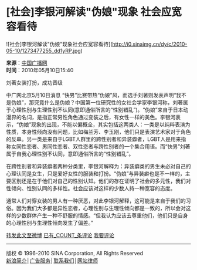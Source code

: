 # [社会]李银河解读"伪娘"现象 社会应宽容看待

![社会]李银河解读"伪娘"现象社会应宽容看待](http://i0.sinaimg.cn/dy/c/2010-05-10/1273477255_dd1yRP.jpg)

**来源**：[中国广播网](http://www.cnr.cn/gblm/lmsy/rbjm/201005/t20100510_506402299.html)  
**时间**：2010年05月10日15:40  

刘著女装打扮，成功晋级

中广网北京5月10日消息 “快男”比赛带热“伪娘”风，而选手刘著则发表声明“我不是伪娘”，那究竟什么是伪娘？中国第一位研究性的女社会学家李银河称，刘著属于心理性别与生理性别不认同(意即通俗所言的“性别错乱”)。“伪娘”来自于日本动漫界的名词，是指正常男性角色通过变装之后，有女性一样的美色。李银河表示，“伪娘”现象的出现，不能以偏概全，其实包括这两类人：一类是以纯粹表演为性质，本身性倾向没有问题，比如梅兰芳、李玉刚，他们只是表演艺术家对于角色的反串。另一类是来自于LGBT人群里的跨性别者和异装癖者，LGBT人是用来指称女同性恋者、男同性恋者、双性恋者与跨性别者的一个集合用语。而“快男”刘著属于自我心理性别不认同，意即通俗所言的“性别错乱”。

在跨性别者和异装癖者两种分类里，李银河解释为：异装癖类的男生未必对自己的心理认同是女生，只是爱好女性的服装和打扮。“伪娘”与异装癖也是不一样的，主要区别还是在于他们对自己的性别认知。他们的存在证明了社会的多元性，我们对性倾向、性别认同的多样性。社会应该对这样的少数人持一种宽容的态度。

通常人们对穿女装的男人有一种厌恶，对此李银河解释，这可能是来自于我们的习俗。因为我们大多都是异性恋者，心理性别与生理性倾向都是一致的，所以会对这样的少数群体产生一种不舒服的情感。“但我认为应该去尊重他们，他们只是自身的心理性别与生理性倾向发生了偏差。”

[转发此文至微博](javascript:void\(0\)) [已有\_COUNT\_条评论](http://comment4.news.sina.com.cn/comment/comment4.html?channel=gn&newsid=1-1-20241230&style=0) [我要评论](http://comment4.news.sina.com.cn/comment/comment4.html?channel=gn&newsid=1-1-20241230&style=0)

---
版权 © 1996-2010 SINA Corporation, All Rights Reserved  
[新浪简介](http://corp.sina.com.cn/chn/)│[广告服务](http://emarketing.sina.com.cn/)│[联系我们](http://www.sina.com.cn/contactus.html)│[网站律师](http://www.sina.com.cn/intro/lawfirm.shtml)  
